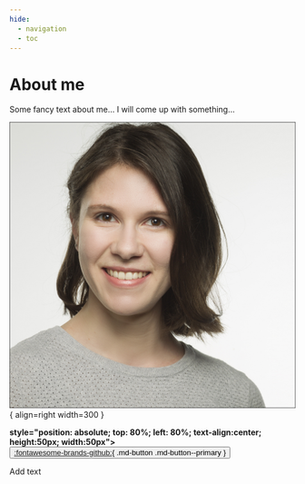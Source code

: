 ```yaml
---
hide:
  - navigation
  - toc
---
```


# About me

Some fancy text about me... I will come up with something...

![Image title](./assets/images/cv.jpg){ align=right width=300 }

<!--/* Buttons with social media icons next to each other */-->
<b> style="position: absolute; top: 80%; left: 80%; text-align:center; height:50px; width:50px"><button>[:fontawesome-brands-github:](https://github.com/ChristinaSchmitter){ .md-button .md-button--primary }</button></b>

<link rel="assets" href="../css/social-circles.min.css">

<a class="icon-twitter social-button color" href="http://twitter.com/username"></a>

Add text
